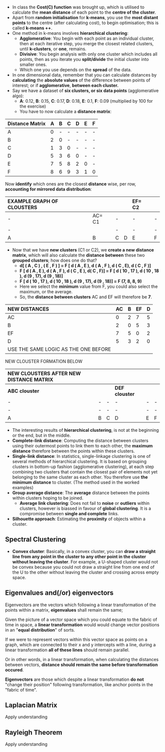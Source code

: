 * In class the **Cost(C) function** was brought up, which is utilised to calculate the **mean distance** of each point to the **centre of the cluster**.  
* Apart from **random initialisation** for **k-means**, you use the **most distant points** to the centre (after calculating cost), to begin optimisation; this is called **k-means \++**.  
* One method in k-means involves **hierarchical clustering**:  
  * **Agglomerative**: You begin with each point as an individual cluster, then at each iterative step, you merge the closest related clusters, until **k-clusters**, or **one**, remains.  
  * **Divisive**: You begin analysis with only one cluster which includes all points, then as you iterate you **split/divide** the initial cluster into smaller ones.  
  * Which one you use depends on the **spread** of the data.  
* In one dimensional data, remember that you can calculate distances by **calculating** the **absolute values** of the difference between points of interest; or if **agglomerative**, **between each cluster.**  
* Say we have a dataset of **six clusters, or six data points** (agglomerative algo):  
  * **A**: 0.12, **B**: 0.15, **C**: 0.17, **D**: 0.18, **E**: 0.1, **F**: 0.09 (multiplied by 100 for the exercise)  
  * You have to now calculate a **distance matrix**:

| Distance Matrix | A | B | C | D | E | F |
| :---- | ----- | ----- | ----- | ----- | ----- | ----- |
| A | 0 | \- | \- | \- | \- | \- |
| B | 2 | 0 | \- | \- | \- | \- |
| C | 1 | 3 | 0 | \-  | \- | \- |
| D | 5 | 3 | 6 | 0 | \- | \- |
| E | 7 | 5 | 8 | 2 | 0 | \- |
| F | 8 | 6 | 9 | 3 | 1 | 0 |

Now **identify** which ones are the closest **distance** wise, per row, **accounting for mirrored data distribution**:

| EXAMPLE GRAPH OF CLOUSTERS |  |  |  | EF= C2 |  |
| :---- | :---- | :---- | :---- | :---- | :---- |
| \- | AC= C1 | \- |  | \- | \- |
| \- |  | \- |  | \- | \- |
| A | B | C | D | E | F |

* Now that we have **new clusters** (C1 or C2), we **create a new distance matrix**, which will also calculate the **distance between** these two **grouped clusters**; how does one do that?  
  * **d\[ ( A , C ) , ( E ,  F ) \] \= F \[ d ( A , E ), d ( A , F ), d ( C , E), d ( C , F )\]**  
  * **F \[ d ( A , E ), d ( A , F ), d ( C ,  E ), d( C , F)\] \= F \[ d ( 10 , 17 ), d ( 10 , 18 ), d (9 , 17), d (9 , 18)\]**  
  * **F \[ d ( 10 , 17 ), d ( 10 , 18 ), d (9 , 17), d (9 , 18)\] \= F (7, 8, 8, 9\)**  
  * Here we select the **minimum** value from F, you could also select the maximum, or the average.   
  * So, the **distance between clusters** AC and EF will therefore be **7**. 

| NEW DISTANCES | AC | B | EF | D |
| :---- | ----- | ----- | ----- | ----- |
| AC | 0 | 2 | 7 | 5 |
| B | 2 | 0 | 5 | 3 |
| EF | 7 | 5 | 0 | 2 |
| D | 5 | 3 | 2 | 0 |
| USE THE SAME LOGIC AS THE ONE BEFORE |  |  |  |  |

 NEW CLOUSTER FORMATION BELOW

| NEW CLOUSTERS AFTER NEW DISTANCE MATRIX |  |  |  |  |  |
| :---- | :---- | :---- | :---- | :---- | :---- |
| **ABC clouster** |  |  | **DEF clouster** |  |  |
| \- | \- | \- | \- | \- | \- |
| \- | \- | \- | \- | \- | \- |
| A | B | C | D | E | F |

* The interesting results of **hierarchical clustering**, is not at the beginning or the end, but in the middle.   
* **Complete-link distance**: Computing the distance between clusters using their outermost points to link them to each other, the **maximum distance** therefore between the points within these clusters.  
* **Single-link distance**: In statistics, single-linkage clustering is one of several methods of hierarchical clustering. It is based on grouping clusters in bottom-up fashion (agglomerative clustering), at each step combining two clusters that contain the closest pair of elements not yet belonging to the same cluster as each other. You therefore use **the minimum distance** to cluster. (The method used in the worked examples)  
* **Group average distance**: The **average** distance between the points within clusters hoping to be joined.  
  * **Average link clustering**: Does not fail to **noise** or **outliers** within clusters, however is biassed in favour of **global clustering**. It is a compromise between **single and complete** links.  
* **Silhouette approach**: Estimating the **proximity** of objects within a cluster.

## Spectral Clustering

* **Convex cluster**: Basically, in a convex cluster, you can **draw a straight line from any point in the cluster to any other point in the cluster without leaving the cluster**. For example, a U-shaped cluster would not be convex because you could not draw a straight line from one end of the U to the other without leaving the cluster and crossing across empty space.    

## Eigenvalues and(/or) eigenvectors

Eigenvectors are the vectors which following a linear transformation of the points within a matrix, **eigenvalues** shall remain the same;

Given the picture of a vector space which you could equate to the fabric of time in space, a **linear transformation** would would change vector positions in an "**equal distribution**" of sorts. 

If we were to represent vectors within this vector space as points on a graph, which are connected to their x and y intercepts with a line, during a linear transformation **all of these lines** should remain parallel.

Or in other words, in a linear transformation, when calculating the distances between vectors, **distance should remain the same before transformation occured**. 

**Eigenvectors** are those which despite a linear transformation **do not** "change their position" following transformation, like anchor points in the "fabric of time".

## Laplacian Matrix

Apply understanding

## Rayleigh Theorem

Apply understanding
